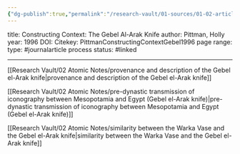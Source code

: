 ```yaml
---
{"dg-publish":true,"permalink":"/research-vault/01-sources/01-02-articles/pittman-constructing-context-gebel1996/"}
---
```



title: Constructing Context: The Gebel Al-Arak Knife
author: Pittman, Holly
year: 1996
DOI: 
Citekey: PittmanConstructingContextGebel1996
page range: 
type: #journalarticle
process status: #linked  
_ _ _

[[Research Vault/02 Atomic Notes/provenance and description of the Gebel el-Arak knife\|provenance and description of the Gebel el-Arak knife]]

[[Research Vault/02 Atomic Notes/pre-dynastic transmission of iconography between Mesopotamia and Egypt (Gebel el-Arak knife)\|pre-dynastic transmission of iconography between Mesopotamia and Egypt (Gebel el-Arak knife)]]

[[Research Vault/02 Atomic Notes/similarity between the Warka Vase and the Gebel el-Arak knife\|similarity between the Warka Vase and the Gebel el-Arak knife]]